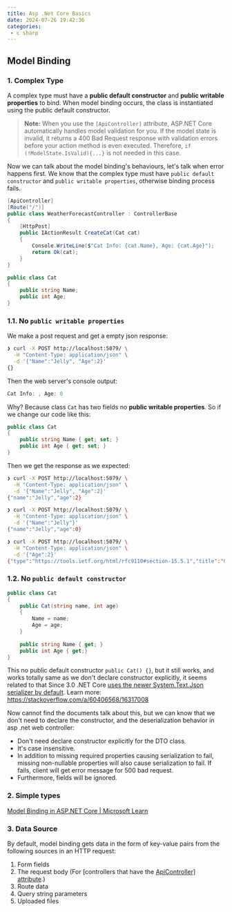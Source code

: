 ```yaml
---
title: Asp .Net Core Basics
date: 2024-07-26 19:42:36
categories:
 - c sharp
---
```


## Model Binding

### 1. Complex Type

A complex type must have a **public default constructor** and **public writable properties** to bind. When model binding occurs, the class is instantiated using the public default constructor.

> **Note:**  When you use the `[ApiController]` attribute, ASP.NET Core automatically handles model validation for you. If the model state is invalid, it returns a 400 Bad Request response with validation errors before your action method is even executed. Therefore, `if (!ModelState.IsValid){...}` is not needed in this case. 

Now we can talk about the model binding's behaviours, let's talk when error happens first. We know that the complex type must have `public default constructor` and `public writable properties`, otherwise binding process fails. 

```c#
[ApiController]
[Route("/")]
public class WeatherForecastController : ControllerBase
{
    [HttpPost]
    public IActionResult CreateCat(Cat cat)
    {
        Console.WriteLine($"Cat Info: {cat.Name}, Age: {cat.Age}");
        return Ok(cat);
    }
}

public class Cat
{
    public string Name;
    public int Age;
}
```

### 1.1. No `public writable properties`

We make a post request and get a empty json response:

```bash
❯ curl -X POST http://localhost:5079/ \
  -H "Content-Type: application/json" \
  -d '{"Name":"Jelly", "Age":2}'
{}
```

Then the web server's console output:

```c#
Cat Info: , Age: 0
```

Why? Because class `Cat` has two fields no **public writable properties**. So if we change our code like this:

```c#
public class Cat
{
    public string Name { get; set; }
    public int Age { get; set; }
}
```

Then we get the response as we expected:

```bash
❯ curl -X POST http://localhost:5079/ \
  -H "Content-Type: application/json" \
  -d '{"Name":"Jelly", "Age":2}'
{"name":"Jelly","age":2}

❯ curl -X POST http://localhost:5079/ \
  -H "Content-Type: application/json" \
  -d '{"Name":"Jelly"}'
{"name":"Jelly","age":0}

❯ curl -X POST http://localhost:5079/ \
  -H "Content-Type: application/json" \
  -d '{"Age":2}'
{"type":"https://tools.ietf.org/html/rfc9110#section-15.5.1","title":"One or more validation errors occurred.","status":400,"errors":{"Name":["The Name field is required."]},"traceId":"00-8ac6e0182eaa34cbbfa93a2ea031d780-220d5f992ad3ab26-00"}
```

### 1.2. No `public default constructor`

```c#
public class Cat
{
    public Cat(string name, int age)
    {
        Name = name;
        Age = age;
    }
    
    public string Name { get; }
    public int Age { get;}
}
```

This no public default constructor `public Cat() {}`,  but it still works, and works totally same as we don't declare constructor explicitly, it seems related to that Since 3.0 .NET Core [uses the newer System.Text.Json serializer by default](https://learn.microsoft.com/en-us/aspnet/core/migration/22-to-30?view=aspnetcore-3.1&tabs=visual-studio#newtonsoftjson-jsonnet-support). Learn more: https://stackoverflow.com/a/60406568/16317008

Now cannot find the documents talk about this, but we can know that we don't need to declare the constructor, and the deserialization behavior in asp .net web controller:

- Don't need declare constructor explicitly for the DTO class. 
- It's case insensitive. 
- In addition to missing required properties causing serialization to fail, missing non-nullable properties will also cause serialization to fail. If fails, client will get error message for 500 bad request. 
- Furthermore, fields will be ignored.

### 2. Simple types

[Model Binding in ASP.NET Core | Microsoft Learn](https://learn.microsoft.com/en-us/aspnet/core/mvc/models/model-binding?view=aspnetcore-8.0#simple-types)

### 3. Data Source

By default, model binding gets data in the form of key-value pairs from the following sources in an HTTP request:

1. Form fields
2. The request body (For [controllers that have the [ApiController\] attribute](https://learn.microsoft.com/en-us/aspnet/core/web-api/?view=aspnetcore-8.0#binding-source-parameter-inference).)
3. Route data
4. Query string parameters
5. Uploaded files

